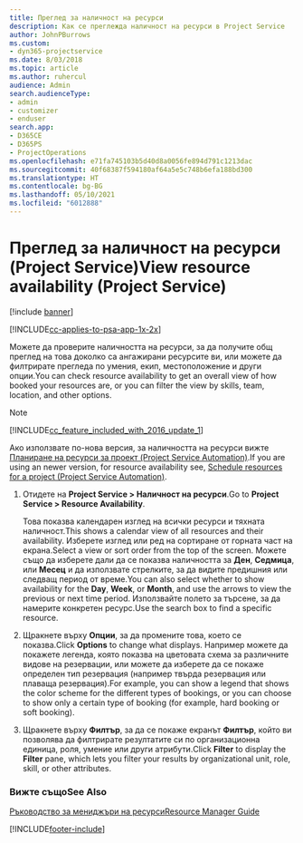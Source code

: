 ```yaml
---
title: Преглед за наличност на ресурси
description: Как се преглежда наличност на ресурси в Project Service
author: JohnPBurrows
ms.custom:
- dyn365-projectservice
ms.date: 8/03/2018
ms.topic: article
ms.author: ruhercul
audience: Admin
search.audienceType:
- admin
- customizer
- enduser
search.app:
- D365CE
- D365PS
- ProjectOperations
ms.openlocfilehash: e71fa745103b5d40d8a0056fe894d791c1213dac
ms.sourcegitcommit: 40f68387f594180af64a5e5c748b6efa188bd300
ms.translationtype: HT
ms.contentlocale: bg-BG
ms.lasthandoff: 05/10/2021
ms.locfileid: "6012888"
---
```

# <a name="view-resource-availability-project-service"></a><span data-ttu-id="b75a4-103">Преглед за наличност на ресурси (Project Service)</span><span class="sxs-lookup"><span data-stu-id="b75a4-103">View resource availability (Project Service)</span></span>

[!include [banner](../includes/psa-now-project-operations.md)]

[!INCLUDE[cc-applies-to-psa-app-1x-2x](../includes/cc-applies-to-psa-app-1x-2x.md)]

<span data-ttu-id="b75a4-104">Можете да проверите наличността на ресурси, за да получите общ преглед на това доколко са ангажирани ресурсите ви, или можете да филтрирате прегледа по умения, екип, местоположение и други опции.</span><span class="sxs-lookup"><span data-stu-id="b75a4-104">You can check resource availability to get an overall view of how booked your resources are, or you can filter the view by skills, team, location, and other options.</span></span>  
  
> [!NOTE]
> [!INCLUDE[cc_feature_included_with_2016_update_1](../includes/cc-feature-included-with-2016-update-1.md)]  
> 
>  <span data-ttu-id="b75a4-105">Ако използвате по-нова версия, за наличността на ресурси вижте [Планиране на ресурси за проект (Project Service Automation)](../psa/schedule-resources-project.md).</span><span class="sxs-lookup"><span data-stu-id="b75a4-105">If you are using an newer version, for resource availability see, [Schedule resources for a project (Project Service Automation)](../psa/schedule-resources-project.md).</span></span>  

1. <span data-ttu-id="b75a4-106">Отидете на **Project Service > Наличност на ресурси**.</span><span class="sxs-lookup"><span data-stu-id="b75a4-106">Go to **Project Service > Resource Availability**.</span></span>  

    <span data-ttu-id="b75a4-107">Това показва календарен изглед на всички ресурси и тяхната наличност.</span><span class="sxs-lookup"><span data-stu-id="b75a4-107">This shows a calendar view of all resources and their availability.</span></span> <span data-ttu-id="b75a4-108">Изберете изглед или ред на сортиране от горната част на екрана.</span><span class="sxs-lookup"><span data-stu-id="b75a4-108">Select a view or sort order from the top of the screen.</span></span> <span data-ttu-id="b75a4-109">Можете също да изберете дали да се показва наличността за **Ден**, **Седмица**, или **Месец** и да използвате стрелките, за да видите предишния или следващ период от време.</span><span class="sxs-lookup"><span data-stu-id="b75a4-109">You can also select whether to show availability for the **Day**, **Week**, or **Month**, and use the arrows to view the previous or next time period.</span></span> <span data-ttu-id="b75a4-110">Използвайте полето за търсене, за да намерите конкретен ресурс.</span><span class="sxs-lookup"><span data-stu-id="b75a4-110">Use the search box to find a specific resource.</span></span>  

2. <span data-ttu-id="b75a4-111">Щракнете върху **Опции**, за да промените това, което се показва.</span><span class="sxs-lookup"><span data-stu-id="b75a4-111">Click **Options** to change what displays.</span></span> <span data-ttu-id="b75a4-112">Например можете да покажете легенда, която показва на цветовата схема за различните видове на резервации, или можете да изберете да се покаже определен тип резервация (например твърда резервация или плаваща резервация).</span><span class="sxs-lookup"><span data-stu-id="b75a4-112">For example, you can show a legend that shows the color scheme for the different types of bookings, or you can choose to show only a certain type of booking (for example, hard booking or soft booking).</span></span>  

3. <span data-ttu-id="b75a4-113">Щракнете върху **Филтър**, за да се покаже екранът **Филтър**, който ви позволява да филтрирате резултатите си по организационна единица, роля, умение или други атрибути.</span><span class="sxs-lookup"><span data-stu-id="b75a4-113">Click **Filter** to display the **Filter** pane, which lets you filter your results by organizational unit, role, skill, or other attributes.</span></span>  

### <a name="see-also"></a><span data-ttu-id="b75a4-114">Вижте също</span><span class="sxs-lookup"><span data-stu-id="b75a4-114">See Also</span></span>  
 [<span data-ttu-id="b75a4-115">Ръководство за мениджъри на ресурси</span><span class="sxs-lookup"><span data-stu-id="b75a4-115">Resource Manager Guide</span></span>](../psa/resource-manager-guide.md)


[!INCLUDE[footer-include](../includes/footer-banner.md)]